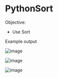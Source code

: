 # PythonSort

Objective:
- Use Sort

Example output

![image](https://user-images.githubusercontent.com/97081479/183234584-7144bcf3-1144-4ecb-ad21-4b7595f3ef92.png)

![image](https://user-images.githubusercontent.com/97081479/183234596-891d8a9c-2225-4bbc-a81c-7aec547df3a1.png)

![image](https://user-images.githubusercontent.com/97081479/183234618-132486ae-26f8-4109-a7ef-943ddc3cb6ca.png)


